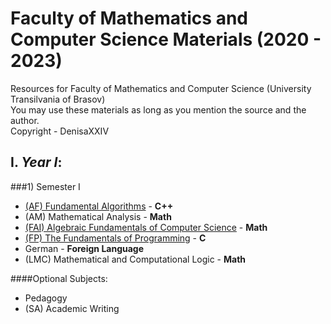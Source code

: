 # Faculty of Mathematics and Computer Science Materials (2020 - 2023)Resources for Faculty of Mathematics and Computer Science (University Transilvania of Brasov)<br>You may use these materials as long as you mention the source and the author. <br>Copyright - DenisaXXIV## I. *Year I*:###1) Semester I  - [ (AF) Fundamental Algorithms](https://github.com/DenisaXXIV/FMI-UniTBv/tree/master/Anul_1/Sem_1/AF-Fundamental_Algorithms) - **C++**  - (AM) Mathematical Analysis  - **Math**  - [ (FAI) Algebraic Fundamentals of Computer Science](https://github.com/DenisaXXIV/FMI-UniTBv/tree/master/Anul_1/Sem_1/FAI-Algebraic_Fundamentals_of_Computer_Science) - **Math**  - [ (FP) The Fundamentals of Programming](https://github.com/DenisaXXIV/FMI-UniTBv/tree/master/Anul_1/Sem_1/FP-The_Fundamentals_of_Programming) - **C**  - German - **Foreign Language**  -  (LMC) Mathematical and Computational Logic - **Math**####Optional Subjects:  - Pedagogy- (SA) Academic Writing